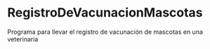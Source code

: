 # RegistroDeVacunacionMascotas
Programa para llevar el registro de vacunación de mascotas en una veterinaria
